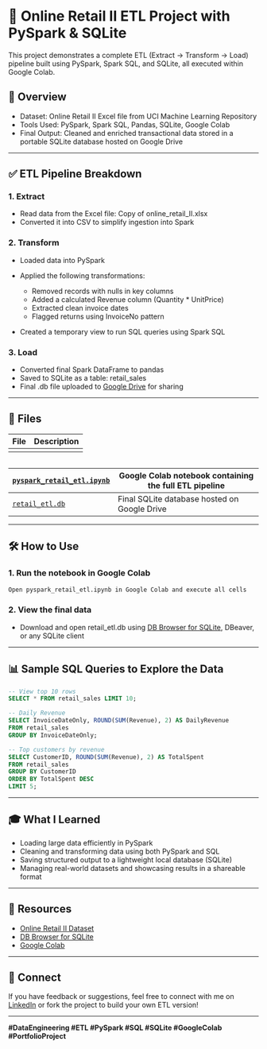 # 📓 Online Retail II ETL Project with PySpark & SQLite

This project demonstrates a complete ETL (Extract → Transform → Load) pipeline built using PySpark, Spark SQL, and SQLite, all executed within Google Colab.

## 🚀 Overview

* Dataset: Online Retail II Excel file from UCI Machine Learning Repository
* Tools Used: PySpark, Spark SQL, Pandas, SQLite, Google Colab
* Final Output: Cleaned and enriched transactional data stored in a portable SQLite database hosted on Google Drive

---

## ✅ ETL Pipeline Breakdown

### 1. Extract

* Read data from the Excel file: Copy of online\_retail\_II.xlsx
* Converted it into CSV to simplify ingestion into Spark

### 2. Transform

* Loaded data into PySpark
* Applied the following transformations:

  * Removed records with nulls in key columns
  * Added a calculated Revenue column (Quantity \* UnitPrice)
  * Extracted clean invoice dates
  * Flagged returns using InvoiceNo pattern
* Created a temporary view to run SQL queries using Spark SQL

### 3. Load

* Converted final Spark DataFrame to pandas
* Saved to SQLite as a table: retail_sales
* Final .db file uploaded to [Google Drive](https://drive.google.com/drive/folders/12k2ccx8qcjTa0mELxJLGCRLQz0_Bm8P_?usp=sharing) for sharing

---

## 📁 Files

| File | Description |
| ---- | ----------- |
|      |             |

|   |
| - |

| [`pyspark_retail_etl.ipynb`](https://colab.research.google.com/github/anujgautam/retail-etl/blob/main/pyspark_retail_etl.ipynb) | Google Colab notebook containing the full ETL pipeline |
| ------------------------------------------------------------------------------------------------------------------------------- | ------------------------------------------------------ |
| [`retail_etl.db`](https://drive.google.com/drive/folders/12k2ccx8qcjTa0mELxJLGCRLQz0_Bm8P_?usp=sharing)                         | Final SQLite database hosted on Google Drive           |

---

## 🛠 How to Use

### 1. Run the notebook in Google Colab

```bash
Open pyspark_retail_etl.ipynb in Google Colab and execute all cells
```

### 2. View the final data

* Download and open retail\_etl.db using [DB Browser for SQLite](https://sqlitebrowser.org/), DBeaver, or any SQLite client

---

## 📊 Sample SQL Queries to Explore the Data

```sql
-- View top 10 rows
SELECT * FROM retail_sales LIMIT 10;

-- Daily Revenue
SELECT InvoiceDateOnly, ROUND(SUM(Revenue), 2) AS DailyRevenue
FROM retail_sales
GROUP BY InvoiceDateOnly;

-- Top customers by revenue
SELECT CustomerID, ROUND(SUM(Revenue), 2) AS TotalSpent
FROM retail_sales
GROUP BY CustomerID
ORDER BY TotalSpent DESC
LIMIT 5;
```

---

## 🎓 What I Learned

* Loading large data efficiently in PySpark
* Cleaning and transforming data using both PySpark and SQL
* Saving structured output to a lightweight local database (SQLite)
* Managing real-world datasets and showcasing results in a shareable format

---

## 🔗 Resources

* [Online Retail II Dataset](https://archive.ics.uci.edu/ml/datasets/Online+Retail+II)
* [DB Browser for SQLite](https://sqlitebrowser.org/)
* [Google Colab](https://colab.research.google.com/)

---

## 🤝 Connect

If you have feedback or suggestions, feel free to connect with me on [LinkedIn](https://www.linkedin.com/) or fork the project to build your own ETL version!

---

**#DataEngineering #ETL #PySpark #SQL #SQLite #GoogleColab #PortfolioProject**
